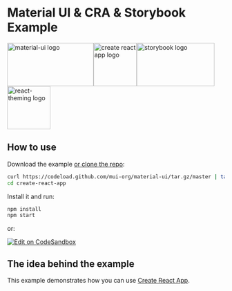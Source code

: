 # Material UI & CRA & Storybook Example

<img src="https://material-ui.com/static/logo_raw.svg?sanitize=true"  height="100" width="200" alt="material-ui logo"><img src="https://create-react-app.dev/img/logo.svg?sanitize=true"   height="100" alt="create react app logo"><img src="https://raw.githubusercontent.com/storybookjs/brand/master/icon/icon-storybook-default.svg?sanitize=true"   height="100" width="180" alt="storybook logo"><img src="https://avatars1.githubusercontent.com/u/23235578?s=200&v=4"   height="100" alt="react-theming logo">

## How to use

Download the example [or clone the repo](https://github.com/mui-org/material-ui):

```sh
curl https://codeload.github.com/mui-org/material-ui/tar.gz/master | tar -xz --strip=2 material-ui-master/examples/create-react-app
cd create-react-app
```


Install it and run:

```sh
npm install
npm start
```

or:

[![Edit on CodeSandbox](https://codesandbox.io/static/img/play-codesandbox.svg)](https://codesandbox.io/s/github/mui-org/material-ui/tree/master/examples/create-react-app)

## The idea behind the example

This example demonstrates how you can use [Create React App](https://github.com/facebookincubator/create-react-app).
